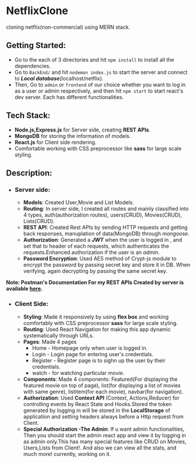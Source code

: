 # NetflixClone
cloning netflix(non-commercial) using MERN stack.

## Getting Started:
- Go to the each of 3 directories and hit `npm install` to install all the dependencies.
- Go to `BackEnd/` and hit `nodemon index.js` to start the server and connect to ***Local database***(localhost/netflix).
- Then, Go to `admin` or `frontend` of our choice whether you want to log in as a user or admin respectively, and then hit `npm start` to start react's dev server. Each has different functionalities.

## Tech Stack:
- **Node.js,Express.js** for Server side, creating **REST APIs**.
- **MongoDB** for storing the information of models.
- **React.js** for Client side rendering.
- Comfortable working with CSS preprocessor like **sass** for large scale styling.

## Description:
+ ### **Server side**:
    - **Models**:
    Created User,Movie and List Models.
    - **Routing**:
    In server side, I created all routes and mainly classified into 4 types, auth(authorization routes), users(CRUD), Movies(CRUD), Lists(CRUD).
    - **REST API**:
    Created Rest APIs by sending HTTP requests and getting back responses, manuplation of data(MongoDB) through *mongoose*.
    - **Authorization**:
    Generated a ***JWT*** when the user is logged in , and set that to header of each requests, which authenticates the requests.Enhanced authorization if the user is an *admin*.
    - **Password Encryption**:
    Used AES method of Crypt-js module to encrypt the password by passing secret key and store it in DB. When verifying, again decrypting by passing the same secret key.

**Note: Postman's Documentation For my REST APIs Created by server is available [here](https://documenter.getpostman.com/view/21503860/2s83zfRR5o).**
    
+ ### **Client Side**:
    - **Styling**:
    Made it responsively by using **flex box** and working comfortably with CSS preprocessor **sass** for large scale styling.
    - **Routing**:
    Used React Navigation for making this app dynamic systematically through URLs.
    - **Pages**:
    Made 4 pages 
        * Home - Homepage only when user is logged in.
        * Login - Login page for entering user's credentials.
        * Register - Register page is to sighn up the user by their credentials.
        * watch - for watching particular movie.
    - **Components**:
    Made 4 components: Featured(For displaying the featured movie on top of page), list(for displaying a list of movies with same genre), listitem(for each movie), navbar(for navigation).
    - **Authorization**:
    Used **Context API** (Context, Actions,Reducer) for controlling events by React State and Hooks.Stored the token generated by logging in will be stored in the **LocalStorage** of application and setting headers always before a Http request from Client.
    - **Special Authorization -The Admin**:
    If u want admin functionalities, Then you should start the admin react app and view it by logging in as admin only.This has many special features like CRUD on Movies, Users,Lists from Client!. And also we can view all the stats, and much more! currently, working on it.
